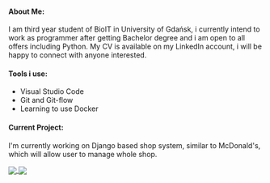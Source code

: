 #### About Me:
I am third year student of BioIT in University of Gdańsk, i currently intend to work as programmer after getting Bachelor degree and i am open to all offers including Python. My CV is available on my LinkedIn account, i will be happy to connect with anyone interested.

#### Tools i use:
  - Visual Studio Code
  - Git and Git-flow
  - Learning to use Docker

#### Current Project:
I'm currently working on Django based shop system, similar to McDonald's, which will allow user to manage whole shop.


<a href="https://github-readme-stats.vercel.app/api?username=Tasari&hide=contribs,issues&theme=midnight-purple&hide_border=True">
  <img align="center" src="https://github-readme-stats.vercel.app/api?username=Tasari&hide=contribs,issues&theme=midnight-purple&hide_border=True" />
</a>
<a href="https://github-readme-stats.vercel.app/api/top-langs/?username=Tasari&hide=Jupyter%20Notebook&theme=midnight-purple&hide_border=True">
  <img align="center" src="https://github-readme-stats.vercel.app/api/top-langs/?username=Tasari&hide=Jupyter%20Notebook&theme=midnight-purple&hide_border=True" />
</a>







<!--
**Tasari/Tasari** is a ✨ _special_ ✨ repository because its `README.md` (this file) appears on your GitHub profile.

Here are some ideas to get you started:

- 🔭 I’m currently working on ...
- 🌱 I’m currently learning ...
- 👯 I’m looking to collaborate on ...
- 🤔 I’m looking for help with ...
- 💬 Ask me about ...
- 📫 How to reach me: ...
- 😄 Pronouns: ...
- ⚡ Fun fact: ...
-->
